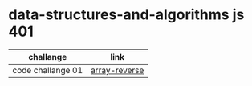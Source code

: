 # data-structures-and-algorithms js 401

| challange         | link                                      |
| ----------------- | ----------------------------------------- |
| code challange 01 | [array-reverse ](array-reverse/README.md) |

